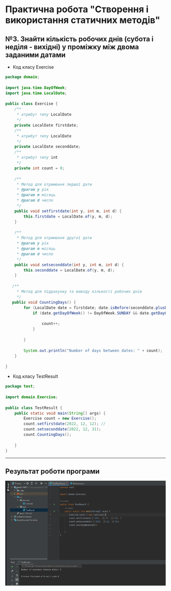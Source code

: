 # Практична робота "Створення і використання статичних методів"
## №3. Знайти кількість робочих днів (субота і неділя - вихідні) у проміжку між двома заданими датами
* Код класу Exercise
```java
package domain;

import java.time.DayOfWeek;
import java.time.LocalDate;

public class Exercise {
    /**
     * атрибут типу LocalDate
     */
    private LocalDate firstdate;
    /**
     * атрибут типу LocalDate
     */
    private LocalDate seconddate;
    /**
     * атрибут типу int
     */
    private int count = 0;

    /**
     * Метод для отримання першої дати
     * @param y рік
     * @param m місяць
     * @param d число
     */
    public void setfirstdate(int y, int m, int d) {
        this.firstdate = LocalDate.of(y, m, d);
    }

    /**
     * Метод для отримання другої дати
     * @param y рік
     * @param m місяць
     * @param d число
     */
    public void setseconddate(int y, int m, int d) {
        this.seconddate = LocalDate.of(y, m, d);
    }

   /**
     * Метод для підрахунку та виводу кількості робочих днів
     */
   public void CountingDays() {
        for (LocalDate date = firstdate; date.isBefore(seconddate.plusDays(1)); date = date.plusDays(1)) {
            if (date.getDayOfWeek() != DayOfWeek.SUNDAY && date.getDayOfWeek() != DayOfWeek.SATURDAY) {

                count++;
            }

        }

        System.out.println("Number of days between dates: " + count);
    }

}
```

* Код класу TestResult

```java
package test;

import domain.Exercise;

public class TestResult {
    public static void main(String[] args) {
        Exercise count = new Exercise();
        count.setfirstdate(2022, 12, 12); //
        count.setseconddate(2022, 12, 31);
        count.CountingDays();

    }
}
```
----
## Результат роботи програми
<img src="Result.png">

